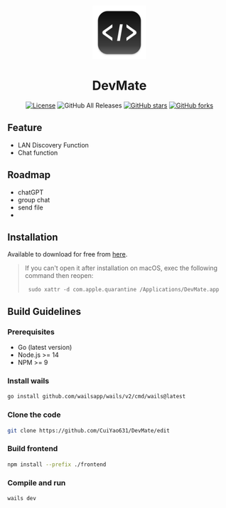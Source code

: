 <div align="center">
<a href="https://github.com/tiny-craft/tiny-rdm/"><img src="build/appicon.png" width="120"/></a>
</div>
<h1 align="center">DevMate</h1>
<!-- <h4 align="center"><strong>English</strong> | <a href="https://github.com/tiny-craft/tiny-rdm/blob/main/README_zh.md">
简体中文</a></h4> -->
<div align="center">

[![License](https://img.shields.io/github/v/release/CuiYao631/DevMate)](https://github.com/CuiYao631/DevMate/releases)
![GitHub All Releases](https://img.shields.io/github/downloads/CuiYao631/DevMate/total)
[![GitHub stars](https://img.shields.io/github/stars/CuiYao631/DevMate)](https://github.com/CuiYao631/DevMate/stargazers)
[![GitHub forks](https://img.shields.io/github/forks/CuiYao631/DevMate)](https://github.com/CuiYao631/DevMate/fork)


</div>

<picture>

</picture>

## Feature
-  LAN Discovery Function
-  Chat function


## Roadmap
-  chatGPT
-  group chat
-  send file
-

## Installation

Available to download for free from [here](https://github.com/CuiYao631/DevMate/releases).

> If you can't open it after installation on macOS, exec the following command then reopen:
> ``` shell
>  sudo xattr -d com.apple.quarantine /Applications/DevMate.app
> ```

## Build Guidelines

### Prerequisites

* Go (latest version)
* Node.js >= 14
* NPM >= 9

### Install wails

```bash
go install github.com/wailsapp/wails/v2/cmd/wails@latest
```

### Clone the code

```bash
git clone https://github.com/CuiYao631/DevMate/edit
```

### Build frontend

```bash
npm install --prefix ./frontend
```

### Compile and run

```bash
wails dev
```

